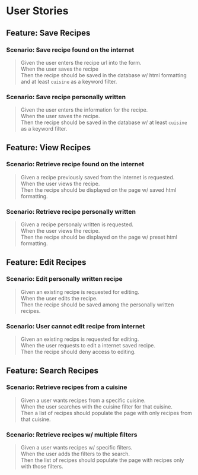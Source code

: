 # User Stories

## Feature: Save Recipes

### Scenario: Save recipe found on the internet
>Given the user enters the recipe url into the form.\
When the user saves the recipe\
Then the recipe should be saved in the database w/ html formatting and at least `cuisine` as a keyword filter.

### Scenario: Save recipe personally written
>Given the user enters the information for the recipe.\
When the user saves the recipe.\
Then the recipe should be saved in the database w/ at least `cuisine` as a keyword filter.

## Feature: View Recipes

### Scenario: Retrieve recipe found on the internet
>Given a recipe previously saved from the internet is requested.\
When the user views the recipe.\
Then the recipe should be displayed on the page w/ saved html formatting.

### Scenario: Retrieve recipe personally written
>Given a recipe personaly written is requested.\
When the user views the recipe.\
Then the recipe should be displayed on the page w/ preset html formatting.

## Feature: Edit Recipes
### Scenario: Edit personally written recipe
>Given an existing recipe is requested for editing.\
When the user edits the recipe.\
Then the recipe should be saved among the personally written recipes.

### Scenario: User cannot edit recipe from internet
>Given an existing recips is requested for editing.\
When the user requests to edit a internet saved recipe.\
Then the recipe should deny access to editing.

## Feature: Search Recipes
### Scenario: Retrieve recipes from a cuisine
>Given a user wants recipes from a specific cuisine.\
When the user searches with the cuisine filter for that cuisine.\
Then a list of recipes should populate the page with only recipes from that cuisine.

### Scenario: Retrieve recipes w/ multiple filters
>Given a user wants recipes w/ specific filters.\
When the user adds the filters to the search.\
Then the list of recipes should populate the page with recipes only with those filters.

